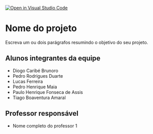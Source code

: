 [![Open in Visual Studio Code](https://classroom.github.com/assets/open-in-vscode-2e0aaae1b6195c2367325f4f02e2d04e9abb55f0b24a779b69b11b9e10269abc.svg)](https://classroom.github.com/online_ide?assignment_repo_id=15830052&assignment_repo_type=AssignmentRepo)
# Nome do projeto
Escreva um ou dois parágrafos resumindo o objetivo do seu projeto.

## Alunos integrantes da equipe

* Diogo Caribé Brunoro
* Pedro Rodrigues Duarte
* Lucas Ferreira
* Pedro Henrique Maia
* Paulo Henrique Fonseca de Assis
* Tiago Boaventura Amaral

## Professor responsável 

* Nome completo do professor 1

